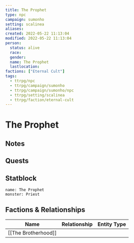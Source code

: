 ```yaml
---
title: The Prophet
type: npc
campaign: sumonho
setting: scalinea
aliases: 
created: 2022-05-22 11:13:04
modified: 2022-05-22 11:13:04
person:
  status: alive
  race: 
  gender: 
  name: The Prophet
  lastlocation: 
factions: ["Eternal Cult"]
tags:
  - ttrpg/npc
  - ttrpg/campaign/sumonho
  - ttrpg/campaign/sumonho/npc
  - ttrpg/setting/scalinea
  - ttrpg/faction/eternal-cult
---
```


# The Prophet

## Notes


## Quests


## Statblock

```statblock
name: The Prophet
monster: Priest
```


## Factions & Relationships
| Name | Relationship | Entity Type |
| ---- |:------------:| ----------- |
| [[The Brotherhood]] | | |



